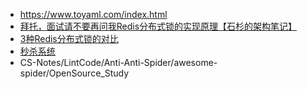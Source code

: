 - https://www.toyaml.com/index.html
- [拜托，面试请不要再问我Redis分布式锁的实现原理【石杉的架构笔记】](https://mp.weixin.qq.com/s?__biz=MzU0OTk3ODQ3Ng==&mid=2247483893&idx=1&sn=32e7051116ab60e41f72e6c6e29876d9&chksm=fba6e9f6ccd160e0c9fa2ce4ea1051891482a95b1483a63d89d71b15b33afcdc1f2bec17c03c&mpshare=1&scene=23&srcid=1121Vlt0Mey0OD5eYWt8HPyB#rd)
-  [3种Redis分布式锁的对比](https://www.cnblogs.com/wlwl/p/11651409.html)
-  [秒杀系统](https://github.com/zaiyunduan123/springboot-seckill)
- CS-Notes/LintCode/Anti-Anti-Spider/awesome-spider/OpenSource_Study
